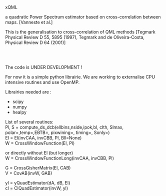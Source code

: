 xQML

a quadratic Power Spectrum estimator based on cross-correlation between maps.
[Vanneste et al.]

This is the generalisation to cross-correlation of QML methods
[Tegmark Physical Review D 55, 5895 (1997), Tegmark and de Oliveira-Costa, Physical Review D 64 (2001)]


<br>
<br>

The code is UNDER DEVELOPMENT !

For now it is a simple python librairie.
We are working to externalise CPU intensive routines and use OpenMP.

Librairies needed are :
- scipy
- numpy
- healpy


List of several routines:<br>
Pl, S = compute_ds_dcb(ellbins,nside,ipok,bl, clth, Slmax, polar=,temp=,EBTB=, pixwining=, timing=, Sonly=)<br>
El = El(invCAA, invCBB, Pl, Bll=None)<br>
W = CrossWindowFunction(El, Pl)<br>

or directly without El (but longer)<br>
W = CrossWindowFunctionLong(invCAA, invCBB, Pl)<br>

G = CrossGisherMatrix(El, CAB)<br>
V = CovAB(invW, GAB)<br>

yl = yQuadEstimator(dA, dB, El)<br>
cl = ClQuadEstimator(invW, yl)<br>
